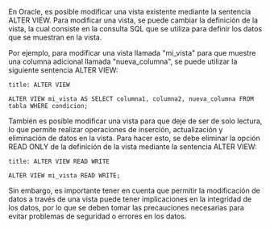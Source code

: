 En Oracle, es posible modificar una vista existente mediante la sentencia ALTER VIEW. Para modificar una vista, se puede cambiar la definición de la vista, la cual consiste en la consulta SQL que se utiliza para definir los datos que se muestran en la vista.

Por ejemplo, para modificar una vista llamada "mi_vista" para que muestre una columna adicional llamada "nueva_columna", se puede utilizar la siguiente sentencia ALTER VIEW:

```ad-important
title: ALTER VIEW
```
```
ALTER VIEW mi_vista AS SELECT columna1, columna2, nueva_columna FROM tabla WHERE condicion;
```

También es posible modificar una vista para que deje de ser de solo lectura, lo que permite realizar operaciones de inserción, actualización y eliminación de datos en la vista. Para hacer esto, se debe eliminar la opción READ ONLY de la definición de la vista mediante la sentencia ALTER VIEW:

```ad-important
title: ALTER VIEW READ WRITE
```
```
ALTER VIEW mi_vista READ WRITE;
```

Sin embargo, es importante tener en cuenta que permitir la modificación de datos a través de una vista puede tener implicaciones en la integridad de los datos, por lo que se deben tomar las precauciones necesarias para evitar problemas de seguridad o errores en los datos.
